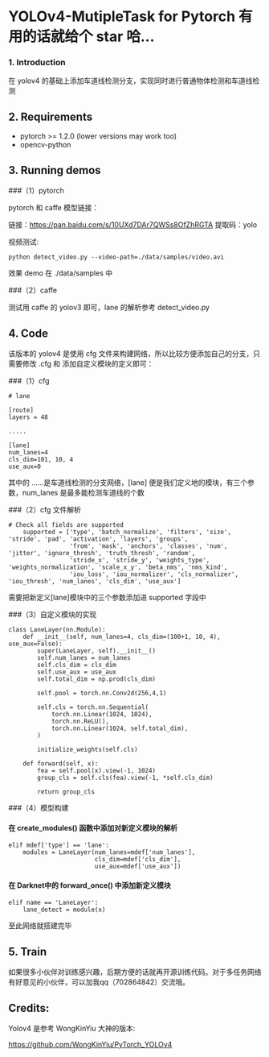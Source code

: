 #  YOLOv4-MutipleTask for Pytorch  有用的话就给个 star 哈...

### 1. Introduction

在 yolov4 的基础上添加车道线检测分支，实现同时进行普通物体检测和车道线检测

## 2. Requirements

- pytorch >= 1.2.0 (lower versions may work too)
- opencv-python


## 3. Running demos

###（1）pytorch

pytorch 和 caffe 模型链接：

链接：https://pan.baidu.com/s/10UXd7DAr7QWSs8OfZhRGTA 
提取码：yolo 

视频测试:

```shell
python detect_video.py --video-path=./data/samples/video.avi
```

效果 demo 在 ./data/samples 中

###（2）caffe

测试用 caffe 的 yolov3 即可，lane 的解析参考 detect_video.py 

## 4. Code 

该版本的 yolov4 是使用 cfg 文件来构建网络，所以比较方便添加自己的分支，只需要修改 .cfg 和 添加自定义模块的定义即可：

###（1）cfg
```shell
# lane

[route]
layers = 48

.....

[lane]
num_lanes=4
cls_dim=101, 10, 4
use_aux=0
```

其中的 ......是车道线检测的分支网络，[lane] 便是我们定义地的模块，有三个参数，num_lanes 是最多能检测车道线的个数

###（2）cfg 文件解析

```shell
# Check all fields are supported
    supported = ['type', 'batch_normalize', 'filters', 'size', 'stride', 'pad', 'activation', 'layers', 'groups',
                 'from', 'mask', 'anchors', 'classes', 'num', 'jitter', 'ignore_thresh', 'truth_thresh', 'random',
                 'stride_x', 'stride_y', 'weights_type', 'weights_normalization', 'scale_x_y', 'beta_nms', 'nms_kind',
                 'iou_loss', 'iou_normalizer', 'cls_normalizer', 'iou_thresh', 'num_lanes', 'cls_dim', 'use_aux']
```

需要把新定义[lane]模块中的三个参数添加进 supported 字段中

###（3）自定义模块的实现

```shell
class LaneLayer(nn.Module):
    def __init__(self, num_lanes=4, cls_dim=(100+1, 10, 4), use_aux=False):
        super(LaneLayer, self).__init__()
        self.num_lanes = num_lanes
        self.cls_dim = cls_dim
        self.use_aux = use_aux
        self.total_dim = np.prod(cls_dim)
        
        self.pool = torch.nn.Conv2d(256,4,1)
        
        self.cls = torch.nn.Sequential(
            torch.nn.Linear(1024, 1024),
            torch.nn.ReLU(),
            torch.nn.Linear(1024, self.total_dim),
        )    
        
        initialize_weights(self.cls)
        
    def forward(self, x):             
        fea = self.pool(x).view(-1, 1024)
        group_cls = self.cls(fea).view(-1, *self.cls_dim)
        
        return group_cls
```

###（4）模型构建

#### 在 create_modules() 函数中添加对新定义模块的解析

```shell
elif mdef['type'] == 'lane':
	modules = LaneLayer(num_lanes=mdef['num_lanes'],
						cls_dim=mdef['cls_dim'],
						use_aux=mdef['use_aux'])
```

#### 在 Darknet中的 forward_once() 中添加新定义模块

```shell
elif name == 'LaneLayer':
    lane_detect = module(x)
```

至此网络就搭建完毕


## 5. Train 

如果很多小伙伴对训练感兴趣，后期方便的话就再开源训练代码。对于多任务网络有好意见的小伙伴，可以加我qq（702864842）交流哦。

## Credits:

Yolov4 是参考 WongKinYiu 大神的版本:

https://github.com/WongKinYiu/PyTorch_YOLOv4





 
